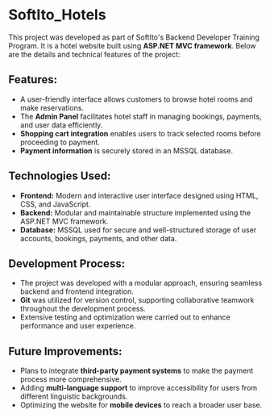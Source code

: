 # SoftIto_Hotels
This project was developed as part of SoftIto's Backend Developer Training Program. It is a hotel website built using **ASP.NET MVC framework**. Below are the details and technical features of the project:

## Features:  
- A user-friendly interface allows customers to browse hotel rooms and make reservations.  
- The **Admin Panel** facilitates hotel staff in managing bookings, payments, and user data efficiently.  
- **Shopping cart integration** enables users to track selected rooms before proceeding to payment.  
- **Payment information** is securely stored in an MSSQL database.  

## Technologies Used:  
- **Frontend:** Modern and interactive user interface designed using HTML, CSS, and JavaScript.  
- **Backend:** Modular and maintainable structure implemented using the ASP.NET MVC framework.  
- **Database:** MSSQL used for secure and well-structured storage of user accounts, bookings, payments, and other data.  

## Development Process:  
- The project was developed with a modular approach, ensuring seamless backend and frontend integration.  
- **Git** was utilized for version control, supporting collaborative teamwork throughout the development process.  
- Extensive testing and optimization were carried out to enhance performance and user experience.  

## Future Improvements:  
- Plans to integrate **third-party payment systems** to make the payment process more comprehensive.  
- Adding **multi-language support** to improve accessibility for users from different linguistic backgrounds.  
- Optimizing the website for **mobile devices** to reach a broader user base.  
